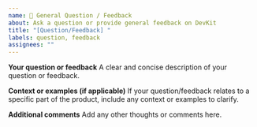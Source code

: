 ```yaml
---
name: 💬 General Question / Feedback
about: Ask a question or provide general feedback on DevKit
title: "[Question/Feedback] "
labels: question, feedback
assignees: ""
---
```


**Your question or feedback**
A clear and concise description of your question or feedback.

**Context or examples (if applicable)**
If your question/feedback relates to a specific part of the product, include any context or examples to clarify.

**Additional comments**
Add any other thoughts or comments here.
